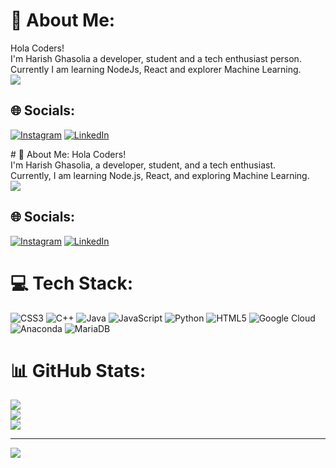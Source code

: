 
# 💫 About Me:
Hola Coders!<br>I'm Harish Ghasolia a developer, student and a tech enthusiast person. <br>Currently I am learning NodeJs, React and explorer Machine Learning. <br>
<img src="https://camo.githubusercontent.com/cae12fddd9d6982901d82580bdf321d81fb299141098ca1c2d4891870827bf17/68747470733a2f2f6d69726f2e6d656469756d2e636f6d2f6d61782f313336302f302a37513379765349765f7430696f4a2d5a2e676966" style="background-color:white"> 
  
## 🌐 Socials:
[![Instagram](https://img.shields.io/badge/Instagram-%23E4405F.svg?logo=Instagram&logoColor=white)](https://instagram.com/https://www.instagram.com/harish_ghasolia/) [![LinkedIn](https://img.shields.io/badge/LinkedIn-%230077B5.svg?logo=linkedin&logoColor=white)](https://linkedin.com/in/https://www.linkedin.com/in/harish-ghasolia-124b9724b/) 

<div class="about-section">
  <div class="about-text">
    # 💫 About Me:
    Hola Coders!<br>I'm Harish Ghasolia, a developer, student, and a tech enthusiast. <br>Currently, I am learning Node.js, React, and exploring Machine Learning. 
  </div>
  <div class="about-image">
    <img src="https://camo.githubusercontent.com/cae12fddd9d6982901d82580bdf321d81fb299141098ca1c2d4891870827bf17/68747470733a2f2f6d69726f2e6d656469756d2e636f6d2f6d61782f313336302f302a37513379765349765f7430696f4a2d5a2e676966" style="background-color:white"> 
  </div>
</div>

## 🌐 Socials:
[![Instagram](https://img.shields.io/badge/Instagram-%23E4405F.svg?logo=Instagram&logoColor=white)](https://instagram.com/https://www.instagram.com/harish_ghasolia/) [![LinkedIn](https://img.shields.io/badge/LinkedIn-%230077B5.svg?logo=linkedin&logoColor=white)](https://linkedin.com/in/https://www.linkedin.com/in/harish-ghasolia-124b9724b/)



# 💻 Tech Stack:
![CSS3](https://img.shields.io/badge/css3-%231572B6.svg?style=for-the-badge&logo=css3&logoColor=white) ![C++](https://img.shields.io/badge/c++-%2300599C.svg?style=for-the-badge&logo=c%2B%2B&logoColor=white) ![Java](https://img.shields.io/badge/java-%23ED8B00.svg?style=for-the-badge&logo=java&logoColor=white) ![JavaScript](https://img.shields.io/badge/javascript-%23323330.svg?style=for-the-badge&logo=javascript&logoColor=%23F7DF1E) ![Python](https://img.shields.io/badge/python-3670A0?style=for-the-badge&logo=python&logoColor=ffdd54) ![HTML5](https://img.shields.io/badge/html5-%23E34F26.svg?style=for-the-badge&logo=html5&logoColor=white) ![Google Cloud](https://img.shields.io/badge/Google%20Cloud-%234285F4.svg?style=for-the-badge&logo=google-cloud&logoColor=white) ![Anaconda](https://img.shields.io/badge/Anaconda-%2344A833.svg?style=for-the-badge&logo=anaconda&logoColor=white) ![MariaDB](https://img.shields.io/badge/MariaDB-003545?style=for-the-badge&logo=mariadb&logoColor=white)




# 📊 GitHub Stats:
![](https://github-readme-stats.vercel.app/api?username=harishghasolia07&theme=radical&hide_border=false&include_all_commits=true&count_private=true)<br/>
![](https://github-readme-streak-stats.herokuapp.com/?user=harishghasolia07&theme=radical&hide_border=false)<br/>
![](https://github-readme-stats.vercel.app/api/top-langs/?username=harishghasolia07&theme=radical&hide_border=false&include_all_commits=true&count_private=true&layout=compact)


---
[![](https://visitcount.itsvg.in/api?id=harishghasolia07&icon=0&color=0)](https://visitcount.itsvg.in)

<!-- Proudly created with GPRM ( https://gprm.itsvg.in ) -->
